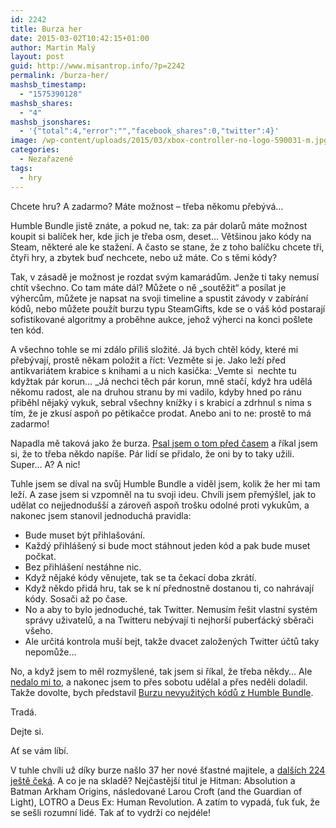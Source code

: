 ```yaml
---
id: 2242
title: Burza her
date: 2015-03-02T10:42:15+01:00
author: Martin Malý
layout: post
guid: http://www.misantrop.info/?p=2242
permalink: /burza-her/
mashsb_timestamp:
  - "1575390128"
mashsb_shares:
  - "4"
mashsb_jsonshares:
  - '{"total":4,"error":"","facebook_shares":0,"twitter":4}'
image: /wp-content/uploads/2015/03/xbox-controller-no-logo-590031-m.jpg
categories:
  - Nezařazené
tags:
  - hry
---
```

Chcete hru? A zadarmo? Máte možnost &#8211; třeba někomu přebývá&#8230;

<!--more-->

Humble Bundle jistě znáte, a pokud ne, tak: za pár dolarů máte možnost koupit si balíček her, kde jich je třeba osm, deset&#8230; Většinou jako kódy na Steam, některé ale ke stažení. A často se stane, že z toho balíčku chcete tři, čtyři hry, a zbytek buď nechcete, nebo už máte. Co s těmi kódy?

Tak, v zásadě je možnost je rozdat svým kamarádům. Jenže ti taky nemusí chtít všechno. Co tam máte dál? Můžete o ně &#8222;soutěžit&#8220; a posílat je výhercům, můžete je napsat na svoji timeline a spustit závody v zabírání kódů, nebo můžete použít burzu typu SteamGifts, kde se o váš kód postarají sofistikované algoritmy a proběhne aukce, jehož výherci na konci pošlete ten kód.

A všechno tohle se mi zdálo příliš složité. Já bych chtěl kódy, které mi přebývají, prostě někam položit a říct: Vezměte si je. Jako leží před antikvariátem krabice s knihami a u nich kasička: _Vemte si  nechte tu kdyžtak pár korun&#8230; _Já nechci těch pár korun, mně stačí, když hra udělá někomu radost, ale na druhou stranu by mi vadilo, kdyby hned po ránu přiběhl nějaký vykuk, sebral všechny knížky i s krabicí a zdrhnul s nima s tím, že je zkusí aspoň po pětikačce prodat. Anebo ani to ne: prostě to má zadarmo!

Napadla mě taková jako že burza. [Psal jsem o tom před časem](kcc.misantrop.info/2014/08/04/humblebundle/) a říkal jsem si, že to třeba někdo napíše. Pár lidí se přidalo, že oni by to taky užili. Super&#8230; A? A nic!

Tuhle jsem se díval na svůj Humble Bundle a viděl jsem, kolik že her mi tam leží. A zase jsem si vzpomněl na tu svoji ideu. Chvíli jsem přemýšlel, jak to udělat co nejjednodušší a zároveň aspoň trošku odolné proti vykukům, a nakonec jsem stanovil jednoduchá pravidla:

  * Bude muset být přihlašování.
  * Každý přihlášený si bude moct stáhnout jeden kód a pak bude muset počkat.
  * Bez přihlášení nestáhne nic.
  * Když nějaké kódy věnujete, tak se ta čekací doba zkrátí.
  * Když někdo přidá hru, tak se k ní přednostně dostanou ti, co nahrávají kódy. Sosači až po čase.
  * No a aby to bylo jednoduché, tak Twitter. Nemusím řešit vlastní systém správy uživatelů, a na Twitteru nebývají ti nejhorší puberťácký sběrači všeho.
  * Ale určitá kontrola muší bejt, takže dvacet založených Twitter účtů taky nepomůže&#8230;

No, a když jsem to měl rozmyšlené, tak jsem si říkal, že třeba někdy&#8230; Ale [nedalo mi to](http://kcc.misantrop.info/2015/03/01/burza/), a nakonec jsem to přes sobotu udělal a přes neděli doladil. Takže dovolte, bych představil [Burzu nevyužitých kódů z Humble Bundle](http://oldplayer.cz/burza/).

Tradá.

Dejte si.

Ať se vám líbí.

V tuhle chvíli už díky burze našlo 37 her nové šťastné majitele, a [dalších 224 ještě čeká](http://oldplayer.cz/burza/list.php). A co je na skladě? Nejčastější titul je Hitman: Absolution a Batman Arkham Origins, následované Larou Croft (and the Guardian of Light), LOTRO a Deus Ex: Human Revolution. A zatím to vypadá, ťuk ťuk, že se sešli rozumní lidé. Tak ať to vydrží co nejdéle!
